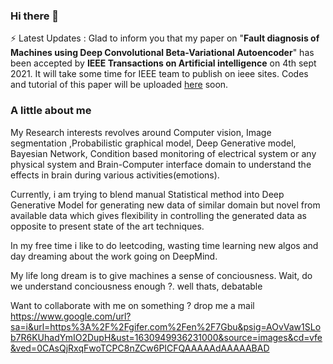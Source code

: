### Hi there 👋

<!--
**gauravkr0071/gauravkr0071** is a ✨ _special_ ✨ repository because its `README.md` (this file) appears on your GitHub profile.

Here are some ideas to get you started:

- 🔭 I’m currently working on ...
- 🌱 I’m currently learning ...
- 👯 I’m looking to collaborate on ...
- 🤔 I’m looking for help with ...
- 💬 Ask me about ...
- 📫 How to reach me: ...
- 😄 Pronouns: ...
- ⚡ Fun fact: ...
-->

⚡ Latest Updates : Glad to inform you that my paper on "__Fault diagnosis of Machines using Deep Convolutional Beta-Variational Autoencoder__" has been accepted by __IEEE Transactions on Artificial intelligence__ on 4th sept 2021. It will take some time for IEEE team to publish on ieee sites. Codes and tutorial of this paper will be uploaded [here](https://github.com/gauravkr0071/beta-VAE) soon.   

### __A little about me__

My Research interests revolves around Computer vision, Image segmentation ,Probabilistic graphical model, Deep Generative model, Bayesian Network, Condition based monitoring of electrical system or any physical system and Brain-Computer interface domain to understand the effects in brain during various activities(emotions).

Currently, i am trying to blend manual Statistical method into Deep Generative Model for generating new data of similar domain but novel from available data which gives flexibility in controlling the generated data as opposite to present state of the art techniques.

In my free time i like to do leetcoding, wasting time learning new algos and day dreaming about the work going on DeepMind.

My life long dream is to give machines a sense of conciousness. Wait, do we understand conciousness enough ?. well thats, debatable

Want to collaborate with me on something ? drop me a mail
https://www.google.com/url?sa=i&url=https%3A%2F%2Fgifer.com%2Fen%2F7Gbu&psig=AOvVaw1SLob7R6KUhadYmIO2DupH&ust=1630949936231000&source=images&cd=vfe&ved=0CAsQjRxqFwoTCPC8nZCw6PICFQAAAAAdAAAAABAD

